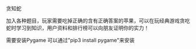 贪知蛇

加入各种题目，玩家需要吃掉正确的含有正确答案的苹果，可以在玩经典游戏贪吃蛇时学习到知识，用户资料和排行榜可以向朋友证明你的实力！

需要安装Pygame
可以通过"pip3 install pygame"来安装
